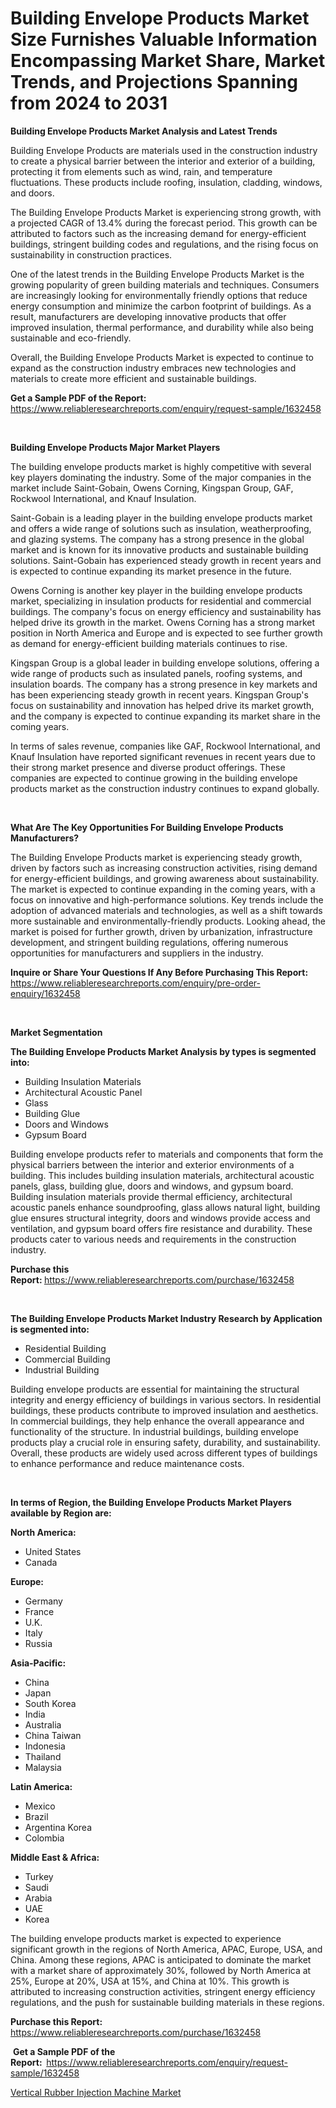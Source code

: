 <p><h1>Building Envelope Products Market Size Furnishes Valuable Information Encompassing Market Share, Market Trends, and Projections Spanning from 2024 to 2031</h1></p><p><strong>Building Envelope Products Market Analysis and Latest Trends</strong></p>
<p><p>Building Envelope Products are materials used in the construction industry to create a physical barrier between the interior and exterior of a building, protecting it from elements such as wind, rain, and temperature fluctuations. These products include roofing, insulation, cladding, windows, and doors.</p><p>The Building Envelope Products Market is experiencing strong growth, with a projected CAGR of 13.4% during the forecast period. This growth can be attributed to factors such as the increasing demand for energy-efficient buildings, stringent building codes and regulations, and the rising focus on sustainability in construction practices.</p><p>One of the latest trends in the Building Envelope Products Market is the growing popularity of green building materials and techniques. Consumers are increasingly looking for environmentally friendly options that reduce energy consumption and minimize the carbon footprint of buildings. As a result, manufacturers are developing innovative products that offer improved insulation, thermal performance, and durability while also being sustainable and eco-friendly.</p><p>Overall, the Building Envelope Products Market is expected to continue to expand as the construction industry embraces new technologies and materials to create more efficient and sustainable buildings.</p></p>
<p><strong>Get a Sample PDF of the Report:&nbsp;</strong> <a href="https://www.reliableresearchreports.com/enquiry/request-sample/1632458">https://www.reliableresearchreports.com/enquiry/request-sample/1632458</a></p>
<p>&nbsp;</p>
<p><strong>Building Envelope Products Major Market Players</strong></p>
<p><p>The building envelope products market is highly competitive with several key players dominating the industry. Some of the major companies in the market include Saint-Gobain, Owens Corning, Kingspan Group, GAF, Rockwool International, and Knauf Insulation.</p><p>Saint-Gobain is a leading player in the building envelope products market and offers a wide range of solutions such as insulation, weatherproofing, and glazing systems. The company has a strong presence in the global market and is known for its innovative products and sustainable building solutions. Saint-Gobain has experienced steady growth in recent years and is expected to continue expanding its market presence in the future.</p><p>Owens Corning is another key player in the building envelope products market, specializing in insulation products for residential and commercial buildings. The company's focus on energy efficiency and sustainability has helped drive its growth in the market. Owens Corning has a strong market position in North America and Europe and is expected to see further growth as demand for energy-efficient building materials continues to rise.</p><p>Kingspan Group is a global leader in building envelope solutions, offering a wide range of products such as insulated panels, roofing systems, and insulation boards. The company has a strong presence in key markets and has been experiencing steady growth in recent years. Kingspan Group's focus on sustainability and innovation has helped drive its market growth, and the company is expected to continue expanding its market share in the coming years.</p><p>In terms of sales revenue, companies like GAF, Rockwool International, and Knauf Insulation have reported significant revenues in recent years due to their strong market presence and diverse product offerings. These companies are expected to continue growing in the building envelope products market as the construction industry continues to expand globally.</p></p>
<p>&nbsp;</p>
<p><strong>What Are The Key Opportunities For Building Envelope Products Manufacturers?</strong></p>
<p><p>The Building Envelope Products market is experiencing steady growth, driven by factors such as increasing construction activities, rising demand for energy-efficient buildings, and growing awareness about sustainability. The market is expected to continue expanding in the coming years, with a focus on innovative and high-performance solutions. Key trends include the adoption of advanced materials and technologies, as well as a shift towards more sustainable and environmentally-friendly products. Looking ahead, the market is poised for further growth, driven by urbanization, infrastructure development, and stringent building regulations, offering numerous opportunities for manufacturers and suppliers in the industry.</p></p>
<p><strong>Inquire or Share Your Questions If Any Before Purchasing This Report:</strong> <a href="https://www.reliableresearchreports.com/enquiry/pre-order-enquiry/1632458">https://www.reliableresearchreports.com/enquiry/pre-order-enquiry/1632458</a></p>
<p>&nbsp;</p>
<p><strong>Market Segmentation</strong></p>
<p><strong>The Building Envelope Products Market Analysis by types is segmented into:</strong></p>
<p><ul><li>Building Insulation Materials</li><li>Architectural Acoustic Panel</li><li>Glass</li><li>Building Glue</li><li>Doors and Windows</li><li>Gypsum Board</li></ul></p>
<p><p>Building envelope products refer to materials and components that form the physical barriers between the interior and exterior environments of a building. This includes building insulation materials, architectural acoustic panels, glass, building glue, doors and windows, and gypsum board. Building insulation materials provide thermal efficiency, architectural acoustic panels enhance soundproofing, glass allows natural light, building glue ensures structural integrity, doors and windows provide access and ventilation, and gypsum board offers fire resistance and durability. These products cater to various needs and requirements in the construction industry.</p></p>
<p><strong>Purchase this Report:&nbsp;</strong><a href="https://www.reliableresearchreports.com/purchase/1632458">https://www.reliableresearchreports.com/purchase/1632458</a></p>
<p>&nbsp;</p>
<p><strong>The Building Envelope Products Market Industry Research by Application is segmented into:</strong></p>
<p><ul><li>Residential Building</li><li>Commercial Building</li><li>Industrial Building</li></ul></p>
<p><p>Building envelope products are essential for maintaining the structural integrity and energy efficiency of buildings in various sectors. In residential buildings, these products contribute to improved insulation and aesthetics. In commercial buildings, they help enhance the overall appearance and functionality of the structure. In industrial buildings, building envelope products play a crucial role in ensuring safety, durability, and sustainability. Overall, these products are widely used across different types of buildings to enhance performance and reduce maintenance costs.</p></p>
<p>&nbsp;</p>
<p><strong>In terms of Region, the Building Envelope Products Market Players available by Region are:</strong></p>
<p>
    <p> <strong> North America: </strong>
        <ul>
            <li>United States</li>
            <li>Canada</li>
        </ul>
        </p> 
    <p> <strong> Europe: </strong>
        <ul>
            <li>Germany</li>
            <li>France</li>
            <li>U.K.</li>
            <li>Italy</li>
            <li>Russia</li>
        </ul>
        </p> 
    <p> <strong> Asia-Pacific: </strong>
        <ul>
            <li>China</li>
            <li>Japan</li>
            <li>South Korea</li>
            <li>India</li>
            <li>Australia</li>
            <li>China Taiwan</li>
            <li>Indonesia</li>
            <li>Thailand</li>
            <li>Malaysia</li>
        </ul>
        </p> 
    <p> <strong> Latin America: </strong>
        <ul>
            <li>Mexico</li>
            <li>Brazil</li>
            <li>Argentina Korea</li>
            <li>Colombia</li>
        </ul>
        </p> 
    <p> <strong> Middle East & Africa: </strong>
        <ul>
            <li>Turkey</li>
            <li>Saudi</li>
            <li>Arabia</li>
            <li>UAE</li>
            <li>Korea</li>
        </ul>
    </p>
    </p>
<p><p>The building envelope products market is expected to experience significant growth in the regions of North America, APAC, Europe, USA, and China. Among these regions, APAC is anticipated to dominate the market with a market share of approximately 30%, followed by North America at 25%, Europe at 20%, USA at 15%, and China at 10%. This growth is attributed to increasing construction activities, stringent energy efficiency regulations, and the push for sustainable building materials in these regions.</p></p>
<p><strong>Purchase this Report: </strong><a href="https://www.reliableresearchreports.com/purchase/1632458">https://www.reliableresearchreports.com/purchase/1632458</a></p>
<p>&nbsp;<strong>Get a Sample PDF of the Report:&nbsp;&nbsp;</strong><a href="https://www.reliableresearchreports.com/enquiry/request-sample/1632458">https://www.reliableresearchreports.com/enquiry/request-sample/1632458</a></p>
<p><strong></strong></p>
<p><p><a href="https://fearless-okapi-6c8.notion.site/Vertical-Rubber-Injection-Machine-Market-Size-Focuses-on-Market-Dynamics-In-Depth-Analysis-and-Futu-930e3dd76d0246259dbf19d3ccae6209">Vertical Rubber Injection Machine Market</a></p></p>